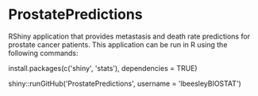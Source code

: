 # ProstatePredictions
RShiny application that provides metastasis and death rate predictions for prostate cancer patients. This application can be run in R using the following commands: 

install.packages(c('shiny', 'stats'), dependencies = TRUE)

shiny::runGitHub('ProstatePredictions', username = 'lbeesleyBIOSTAT')

